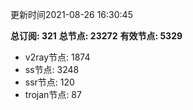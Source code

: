 更新时间2021-08-26 16:30:45

**总订阅: 321**
**总节点: 23272**
**有效节点: 5329**
- v2ray节点: 1874
- ss节点: 3248
- ssr节点: 120
- trojan节点: 87
